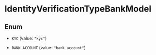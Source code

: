 

# IdentityVerificationTypeBankModel

## Enum


* `KYC` (value: `"kyc"`)

* `BANK_ACCOUNT` (value: `"bank_account"`)



